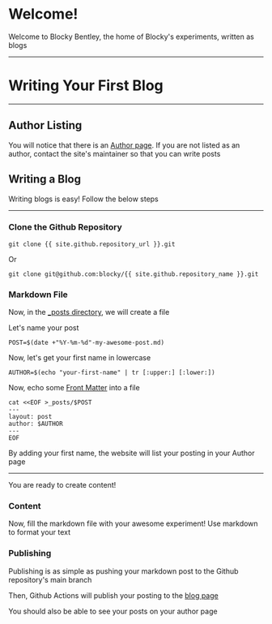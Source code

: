 # Welcome!
Welcome to Blocky Bentley, the home of Blocky's experiments, written as blogs

---

# Writing Your First Blog

---

## Author Listing
You will notice that there is an [Author page](https://blocky.github.io/bentley/authors.html). If you are not listed as an author, contact the site's maintainer so that you can write posts

## Writing a Blog
Writing blogs is easy! Follow the below steps

---

### Clone the Github Repository
```
git clone {{ site.github.repository_url }}.git
```
Or
```
git clone git@github.com:blocky/{{ site.github.repository_name }}.git
```

### Markdown File
Now, in the [_posts directory](https://github.com/blocky/bentley/tree/main/_posts), we will create a file

Let's name your post
```
POST=$(date +"%Y-%m-%d"-my-awesome-post.md)
```

Now, let's get your first name in lowercase
```
AUTHOR=$(echo "your-first-name" | tr [:upper:] [:lower:])
```

Now, echo some [Front Matter](https://jekyllrb.com/docs/front-matter/) into a file
```
cat <<EOF >_posts/$POST
---
layout: post
author: $AUTHOR
---
EOF
```
By adding your first name, the website will list your posting in your Author page

---
You are ready to create content!

### Content
Now, fill the markdown file with your awesome experiment! Use markdown to format your text

### Publishing
Publishing is as simple as pushing your markdown post to the Github repository's main branch

Then, Github Actions will publish your posting to the [blog page](https://blocky.github.io/bentley/blog.html)

You should also be able to see your posts on your author page